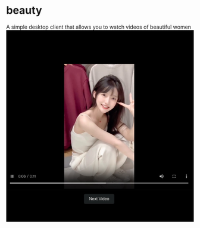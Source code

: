 # beauty
A simple desktop client that allows you to watch videos of beautiful women
![pic](beauty.jpeg "beauty")